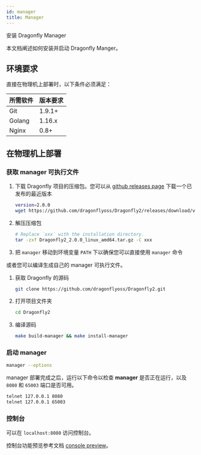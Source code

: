 ```yaml
---
id: manager
title: Manager
---
```


安装 Dragonfly Manager

本文档阐述如何安装并启动 Dragonfly Manger。

## 环境要求

直接在物理机上部署时，以下条件必须满足：

| 所需软件 | 版本要求 |
| -------- | -------- |
| Git      | 1.9.1+   |
| Golang   | 1.16.x   |
| Nginx    | 0.8+     |

## 在物理机上部署

### 获取 manager 可执行文件

1. 下载 Dragonfly 项目的压缩包。您可以从
   [github releases page](https://github.com/dragonflyoss/Dragonfly2/releases)
   下载一个已发布的最近版本

   ```sh
   version=2.0.0
   wget https://github.com/dragonflyoss/Dragonfly2/releases/download/v$version/Dragonfly2_$version_linux_amd64.tar.gz
   ```

2. 解压压缩包

   ```bash
   # Replace `xxx` with the installation directory.
   tar -zxf Dragonfly2_2.0.0_linux_amd64.tar.gz -C xxx
   ```

3. 把 `manager` 移动到环境变量 `PATH` 下以确保您可以直接使用 `manager` 命令

或者您可以编译生成自己的 manager 可执行文件。

1. 获取 Dragonfly 的源码

   ```sh
   git clone https://github.com/dragonflyoss/Dragonfly2.git
   ```

2. 打开项目文件夹

   ```sh
   cd Dragonfly2
   ```

3. 编译源码

   ```sh
   make build-manager && make install-manager
   ```

### 启动 manager

```sh
manager --options
```

manager 部署完成之后，运行以下命令以检查 **manager** 是否正在运行，以及 `8080` 和 `65003` 端口是否可用。

```sh
telnet 127.0.0.1 8080
telnet 127.0.0.1 65003
```

### 控制台

可以在 `localhost:8080` 访问控制台。

控制台功能预览参考文档 [console preview](../../../reference/manage-console.md)。
